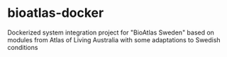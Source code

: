 # bioatlas-docker
Dockerized system integration project for "BioAtlas Sweden" based on modules from Atlas of Living Australia with some adaptations to Swedish conditions
